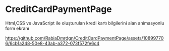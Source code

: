# CreditCardPaymentPage
Html,CSS ve JavaScript ile oluşturulan kredi kartı bilgilerini alan animasyonlu form ekranı


https://github.com/RabiaDmrdgn/CreditCardPaymentPage/assets/108997706/6cb1a248-50e8-43ab-a372-073f572fe6c4
